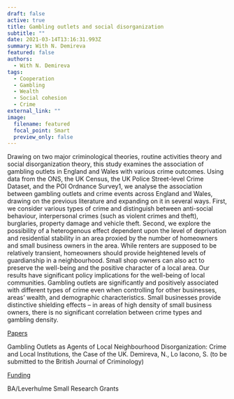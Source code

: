 ```yaml
---
draft: false
active: true
title: Gambling outlets and social disorganization
subtitle: ""
date: 2021-03-14T13:16:31.993Z
summary: With N. Demireva
featured: false
authors:
  - With N. Demireva
tags:
  - Cooperation
  - Gambling
  - Wealth
  - Social cohesion
  - Crime
external_link: ""
image:
  filename: featured
  focal_point: Smart
  preview_only: false
---
```

Drawing on two major criminological theories, routine activities theory and social disorganization theory, this study examines the association of gambling outlets in England and Wales with various crime outcomes. Using data from the ONS, the UK Census, the UK Police Street-level Crime Dataset, and the POI Ordnance Survey1, we analyse the association between gambling outlets and crime events across England and Wales, drawing on the previous literature and expanding on it in several ways. First, we consider various types of crime and distinguish between anti-social behaviour, interpersonal crimes (such as violent crimes and theft), burglaries, property damage and vehicle theft. Second, we explore the possibility of a heterogenous effect dependent upon the level of deprivation and residential stability in an area proxied by the number of homeowners and small business owners in the area. While renters are supposed to be relatively transient, homeowners should provide heightened levels of guardianship in a neighbourhood. Small shop owners can also act to preserve the well-being and the positive character of a local area. Our results have significant policy implications for the well-being of local communities. Gambling outlets are significantly and positively associated with different types of crime even when controlling for other businesses, areas’ wealth, and demographic characteristics. Small businesses provide distinctive shielding effects – in areas of high density of small business owners, there is no significant correlation between crime types and gambling density. 

<u>Papers</u> 

Gambling Outlets as Agents of Local Neighbourhood Disorganization: Crime and Local Institutions, the Case of the UK.
Demireva, N., Lo Iacono, S. (to be submitted to the British Journal of Criminology)

<u>Funding</u> 

BA/Leverhulme Small Research Grants
